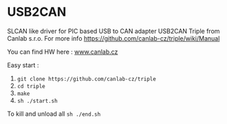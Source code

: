 # USB2CAN

SLCAN like driver for PIC based USB to CAN adapter USB2CAN Triple from Canlab s.r.o.
For more info https://github.com/canlab-cz/triple/wiki/Manual

You can find HW here : www.canlab.cz

Easy start :
1. `git clone https://github.com/canlab-cz/triple`
2. `cd triple`
3. `make`
4. `sh ./start.sh`

To kill and unload all `sh ./end.sh`
